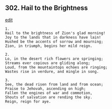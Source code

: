 
## 302.  Hail to the Brightness
[edit](https://docs.google.com/document/d/1I3AXZkKdqfp8NRBnLxz2AbQ8WJx11bu6/edit?mode=html)



    1.
    Hail to the brightness of Zion's glad morning! 
    Joy to the lands that in darkness have lain! 
    Hushed be the accents of sorrow and mourning; 
    Zion, in triumph, begins her mild reign. 

    2.
    Lo, in the desert rich flowers are springing; 
    Streams ever copious are gliding along; 
    Loud, from the mountaintops echoes are ringing; 
    Wastes rise in verdure, and mingle in song. 

    3.
    See, the dead risen from land and from ocean; 
    Praise to Jehovah, ascending on high; 
    Fallen the engines of war and commotion, 
    Shouts of salvation are rending the sky. 
    Reign, reign for aye.
